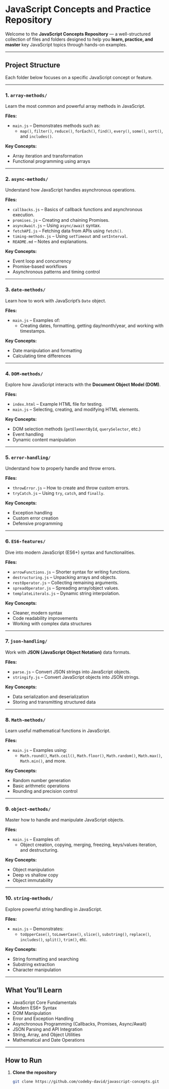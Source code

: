 #  JavaScript Concepts and Practice Repository

Welcome to the **JavaScript Concepts Repository** — a well-structured collection of files and folders designed to help you **learn, practice, and master** key JavaScript topics through hands-on examples.

---

## Project Structure

Each folder below focuses on a specific JavaScript concept or feature.

---

### 1. `array-methods/`
Learn the most common and powerful array methods in JavaScript.

**Files:**
- `main.js` – Demonstrates methods such as:
  - `map()`, `filter()`, `reduce()`, `forEach()`, `find()`, `every()`, `some()`, `sort()`, and `includes()`.

**Key Concepts:**
- Array iteration and transformation
- Functional programming using arrays

---

###  2. `async-methods/`
Understand how JavaScript handles asynchronous operations.

**Files:**
- `callbacks.js` – Basics of callback functions and asynchronous execution.
- `promises.js` – Creating and chaining Promises.
- `asyncAwait.js` – Using `async/await` syntax.
- `fetchAPI.js` – Fetching data from APIs using `fetch()`.
- `timing-methods.js` – Using `setTimeout` and `setInterval`.
- `README.md` – Notes and explanations.

**Key Concepts:**
- Event loop and concurrency
- Promise-based workflows
- Asynchronous patterns and timing control

---

### 3. `date-methods/`
Learn how to work with JavaScript’s `Date` object.

**Files:**
- `main.js` – Examples of:
  - Creating dates, formatting, getting day/month/year, and working with timestamps.

**Key Concepts:**
- Date manipulation and formatting
- Calculating time differences

---

### 4. `DOM-methods/`
Explore how JavaScript interacts with the **Document Object Model (DOM)**.

**Files:**
- `index.html` – Example HTML file for testing.
- `main.js` – Selecting, creating, and modifying HTML elements.

**Key Concepts:**
- DOM selection methods (`getElementById`, `querySelector`, etc.)
- Event handling
- Dynamic content manipulation

---

###  5. `error-handling/`
Understand how to properly handle and throw errors.

**Files:**
- `throwError.js` – How to create and throw custom errors.
- `tryCatch.js` – Using `try`, `catch`, and `finally`.

**Key Concepts:**
- Exception handling
- Custom error creation
- Defensive programming

---

###  6. `ES6-features/`
Dive into modern JavaScript (ES6+) syntax and functionalities.

**Files:**
- `arrowFunctions.js` – Shorter syntax for writing functions.
- `destructuring.js` – Unpacking arrays and objects.
- `restOperator.js` – Collecting remaining arguments.
- `spreadOperator.js` – Spreading array/object values.
- `templateLiterals.js` – Dynamic string interpolation.

**Key Concepts:**
- Cleaner, modern syntax
- Code readability improvements
- Working with complex data structures

---

###  7. `json-handling/`
Work with **JSON (JavaScript Object Notation)** data formats.

**Files:**
- `parse.js` – Convert JSON strings into JavaScript objects.
- `stringify.js` – Convert JavaScript objects into JSON strings.

**Key Concepts:**
- Data serialization and deserialization
- Storing and transmitting structured data

---

###  8. `Math-methods/`
Learn useful mathematical functions in JavaScript.

**Files:**
- `main.js` – Examples using:
  - `Math.round()`, `Math.ceil()`, `Math.floor()`, `Math.random()`, `Math.max()`, `Math.min()`, and more.

**Key Concepts:**
- Random number generation
- Basic arithmetic operations
- Rounding and precision control

---

###  9. `object-methods/`
Master how to handle and manipulate JavaScript objects.

**Files:**
- `main.js` – Examples of:
  - Object creation, copying, merging, freezing, keys/values iteration, and destructuring.

**Key Concepts:**
- Object manipulation
- Deep vs shallow copy
- Object immutability

---

###  10. `string-methods/`
Explore powerful string handling in JavaScript.

**Files:**
- `main.js` – Demonstrates:
  - `toUpperCase()`, `toLowerCase()`, `slice()`, `substring()`, `replace()`, `includes()`, `split()`, `trim()`, etc.

**Key Concepts:**
- String formatting and searching
- Substring extraction
- Character manipulation

---



##  What You’ll Learn

-  JavaScript Core Fundamentals  
-  Modern ES6+ Syntax  
-  DOM Manipulation  
-  Error and Exception Handling  
-  Asynchronous Programming (Callbacks, Promises, Async/Await)  
-  JSON Parsing and API Integration  
-  String, Array, and Object Utilities  
-  Mathematical and Date Operations  

---

##  How to Run

1. **Clone the repository**
   ```bash
   git clone https://github.com/codeby-david/javascript-concepts.git
